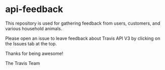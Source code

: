 # api-feedback

This repository is used for gathering feedback from users, customers, and various household animals.

Please open an issue to leave feedback about Travis API V3 by clicking on the Issues tab at the top.

Thanks for being awesome!

The Travis Team
